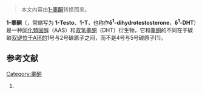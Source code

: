 > 本文内容由[1-睾酮](https://zh.wikipedia.org/wiki/1-睾酮)转换而来。


**1-睾酮**（，常缩写为 **1-Testo**、**1-T**，也称作**δ<sup>1</sup>-dihydrotestosterone**，**δ<sup>1</sup>-DHT**）是一种[同化類固醇](../Page/同化類固醇.md "wikilink")（AAS）和[双氢睾酮](../Page/双氢睾酮.md "wikilink")（DHT）衍生物，它和[睾酮](../Page/睾酮.md "wikilink")的不同在于碳碳[双键位于](https://zh.wikipedia.org/wiki/双键 "wikilink")[A环的](https://zh.wikipedia.org/wiki/:File:Steroid_numbering.svg "wikilink")1号与2号碳原子之间，而不是4号与5号碳原子\[1\]。

## 参考文献

[Category:睾酮](https://zh.wikipedia.org/wiki/Category:睾酮 "wikilink")

1.